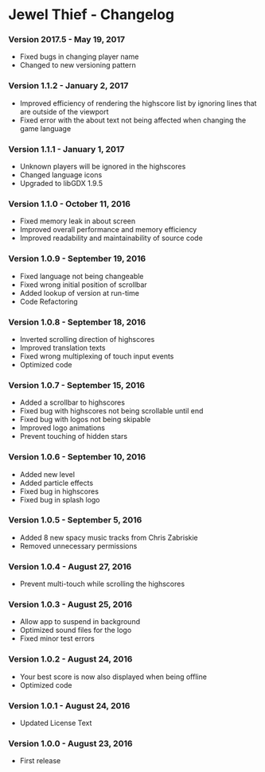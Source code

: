 Jewel Thief - Changelog
=========

### Version 2017.5 - May 19, 2017

* Fixed bugs in changing player name
* Changed to new versioning pattern

### Version 1.1.2 - January 2, 2017

* Improved efficiency of rendering the highscore list by ignoring lines that are outside of the viewport
* Fixed error with the about text not being affected when changing the game language

### Version 1.1.1 - January 1, 2017

* Unknown players will be ignored in the highscores
* Changed language icons
* Upgraded to libGDX 1.9.5

### Version 1.1.0 - October 11, 2016

* Fixed memory leak in about screen
* Improved overall performance and memory efficiency
* Improved readability and maintainability of source code

### Version 1.0.9 - September 19, 2016

* Fixed language not being changeable
* Fixed wrong initial position of scrollbar
* Added lookup of version at run-time
* Code Refactoring

### Version 1.0.8 - September 18, 2016

* Inverted scrolling direction of highscores
* Improved translation texts
* Fixed wrong multiplexing of touch input events
* Optimized code 

### Version 1.0.7 - September 15, 2016

* Added a scrollbar to highscores
* Fixed bug with highscores not being scrollable until end
* Fixed bug with logos not being skipable
* Improved logo animations
* Prevent touching of hidden stars

### Version 1.0.6 - September 10, 2016

* Added new level
* Added particle effects
* Fixed bug in highscores
* Fixed bug in splash logo

### Version 1.0.5 - September 5, 2016

* Added 8 new spacy music tracks from Chris Zabriskie
* Removed unnecessary permissions

### Version 1.0.4 - August 27, 2016

* Prevent multi-touch while scrolling the highscores

### Version 1.0.3 - August 25, 2016

* Allow app to suspend in background
* Optimized sound files for the logo
* Fixed minor test errors

### Version 1.0.2 - August 24, 2016

* Your best score is now also displayed when being offline
* Optimized code

### Version 1.0.1 - August 24, 2016

* Updated License Text

### Version 1.0.0 - August 23, 2016

* First release
